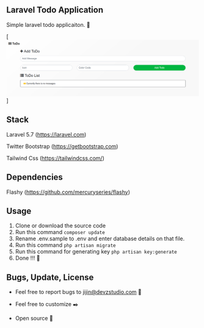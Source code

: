 ## Laravel Todo Application

Simple laravel todo applicaiton. 🚀

[![Laravel ToDo Application](https://github.com/PJijin/Laravel-Todo-Application/blob/master/preview.png?raw=true "Laravel ToDo Application")]


## Stack
Laravel 5.7 (https://laravel.com)

Twitter Bootstrap (https://getbootstrap.com)

Tailwind Css (https://tailwindcss.com/)

## Dependencies

Flashy (https://github.com/mercuryseries/flashy)

## Usage

1. Clone or download the source code
2. Run this command
    `composer update`
3. Rename .env.sample to .env and enter database details on that file.
4. Run this command
    `php artisan migrate`
5. Run this command for generating key
     `php artisan key:generate`
6. Done !!! 🥳  


## Bugs, Update, License

- Feel free to report bugs to jijin@devzstudio.com 🐞

- Feel free to customize ✒️

- Open source 🎉
